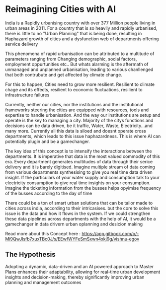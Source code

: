 # Reimagining Cities with AI
India is a Rapidly urbanising country with over 377 Million people living in urban areas in 2011. For a country that is so heavily and rapidly urbanised, there is little to no "Urban Planning" that is being done, resulting in Haphazard growth of cities and a dysfunction web of departments offering service delivery

This phenomena of rapid urbanisation can be attributed to a multitude of parameters ranging from Changing demographic, social factors, employment oppurtunities etc.. But whats alarming is the aftermath of unmanaged and unplanned urbanisation, leading to various chanllenged that both contrubute and get affected by climate change.

For this to happen, Cities need to grow more resilient. Resilient to climate chage and its effects, resilient to economic fluctuations, resilient to infrastructure failures

Currently, neither our cities, nor the institutions and the institutional frameworks steering the cities are equipped with resources, tools and expertise to handle urbanisation. And the way our institutions are setup and operate is the key to managing a city. Majority of the citys functions and decisions can be data driven, be it traffic, Water, Waste, Electricity...and many more. Currently all this data is siloed and doesnt operate cross departments, which leads to this issue haphazardness. This is where AI can potentially plugin and be a gamechanger. 

The key idea of this concept is to intensify the interactions between the departments. It is imperative that data is the most valued commodity of this era. Every department generates multitudes of data through their serice delivery and it is barely digitised. Imagine multiple stream of data coming from various departments synthesising to give you real time data driven insight. If the particulars of your water supply and consumption talk to your electricity consumption to give real time insights on your consumption. Imagine the ticketing information from the busses helps opyimise frequency of the busses according to the day of time

There could be a ton of smart urban solutions that can be tailor made to cities across india, according to their intricasises. but the core to solve this issue is the data and how it flows in the system. If we could strengthen these data pipelines across departments with the help of AI, it would be a gamechanger in data drivern urban oplanning and desicion making

Read more about this Concept here : https://app.gitbook.com/o/-Mi9QwJlsfb7xuxTBc0J/s/EEwfWYFeSmSxwn4xkj9g/vishnu-egov

##  The Hypothesis ##

Adopting a dynamic, data-driven and an AI powered approach to Master Plans enhances their adaptability, allowing for real-time urban development insights and decision-making, thereby significantly improving urban planning and management outcomes

